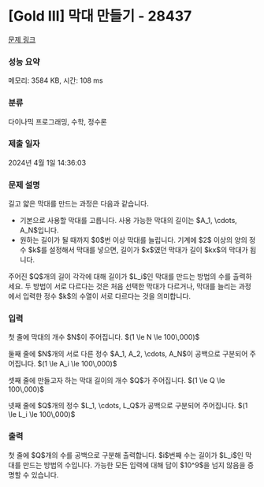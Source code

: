 # [Gold III] 막대 만들기 - 28437 

[문제 링크](https://www.acmicpc.net/problem/28437) 

### 성능 요약

메모리: 3584 KB, 시간: 108 ms

### 분류

다이나믹 프로그래밍, 수학, 정수론

### 제출 일자

2024년 4월 1일 14:36:03

### 문제 설명

<p>길고 얇은 막대를 만드는 과정은 다음과 같습니다.</p>

<ul>
	<li>기본으로 사용할 막대를 고릅니다. 사용 가능한 막대의 길이는 $A_1, \cdots, A_N$입니다.</li>
	<li>원하는 길이가 될 때까지 $0$번 이상 막대를 늘립니다. 기계에 $2$ 이상의 양의 정수 $k$를 설정해서 막대를 넣으면, 길이가 $x$였던 막대가 길이 $kx$의 막대가 됩니다.</li>
</ul>

<p>주어진 $Q$개의 길이 각각에 대해 길이가 $L_i$인 막대를 만드는 방법의 수를 출력하세요. 두 방법이 서로 다르다는 것은 처음 선택한 막대가 다르거나, 막대를 늘리는 과정에서 입력한 정수 $k$의 수열이 서로 다르다는 것을 의미합니다.</p>

### 입력 

 <p>첫 줄에 막대의 개수 $N$이 주어집니다. $(1 \le N \le 100\,000)$</p>

<p>둘째 줄에 $N$개의 서로 다른 정수 $A_1, A_2, \cdots, A_N$이 공백으로 구분되어 주어집니다. $(1 \le A_i \le 100\,000)$</p>

<p>셋째 줄에 만들고자 하는 막대 길이의 개수 $Q$가 주어집니다. $(1 \le Q \le 100\,000)$</p>

<p>넷째 줄에 $Q$개의 정수 $L_1, \cdots, L_Q$가 공백으로 구분되어 주어집니다. $(1 \le L_i \le 100\,000)$</p>

### 출력 

 <p>첫 줄에 $Q$개의 수를 공백으로 구분해 출력합니다. $i$번째 수는 길이가 $L_i$인 막대를 만드는 방법의 수입니다. 가능한 모든 입력에 대해 답이 $10^9$을 넘지 않음을 증명할 수 있습니다.</p>

